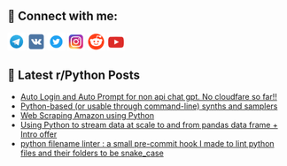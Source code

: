 ## 🔎 Connect with me:
[<img src="https://github.com/bullbesh/bullbesh/blob/main/images/Telegram.png" width="32" height="32" />](https://t.me/bullbesh)
[<img src="https://github.com/bullbesh/bullbesh/blob/main/images/VK.png" width="32" height="32" />](https://vk.com/bullbesh)
[<img src="https://github.com/bullbesh/bullbesh/blob/main/images/Twitter.png" width="32" height="32" />](https://twitter.com/bullbesh1)
[<img src="https://github.com/bullbesh/bullbesh/blob/main/images/Instagram.png" width="32" height="32" />](https://www.instagram.com/bullbesh)
[<img src="https://github.com/bullbesh/bullbesh/blob/main/images/Reddit.png" width="32" height="32" />](https://www.reddit.com/user/bullbesh)
[<img src="https://github.com/bullbesh/bullbesh/blob/main/images/YouTube.png" width="32" height="32" />](https://www.youtube.com/channel/UCtfjRs6uzgq5mfm8S06WTcg)

## 📕 Latest r/Python Posts
<!-- BLOG-POST-LIST:START -->
- [Auto Login and Auto Prompt for non api chat gpt. No cloudfare so far!!](https://www.reddit.com/r/Python/comments/11yxp81/auto_login_and_auto_prompt_for_non_api_chat_gpt/)
- [Python-based &lpar;or usable through command-line&rpar; synths and samplers](https://www.reddit.com/r/Python/comments/11yrwfz/pythonbased_or_usable_through_commandline_synths/)
- [Web Scraping Amazon using Python](https://www.reddit.com/r/Python/comments/11yrni9/web_scraping_amazon_using_python/)
- [Using Python to stream data at scale to and from pandas data frame + Intro offer](https://www.reddit.com/r/Python/comments/11yrjga/using_python_to_stream_data_at_scale_to_and_from/)
- [python filename linter : a small pre-commit hook I made to lint python files and their folders to be snake_case](https://www.reddit.com/r/Python/comments/11yp6pv/python_filename_linter_a_small_precommit_hook_i/)
<!-- BLOG-POST-LIST:END -->
